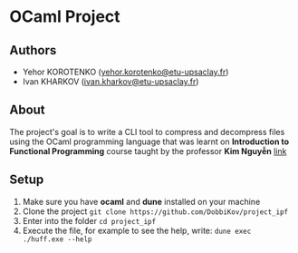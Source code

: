 # OCaml Project

## Authors
- Yehor KOROTENKO (yehor.korotenko@etu-upsaclay.fr)
- Ivan KHARKOV (ivan.kharkov@etu-upsaclay.fr)

## About
The project's goal is to write a CLI tool to compress and decompress files using the OCaml programming language that was learnt on **Introduction to Functional Programming** course taught by the professor **Kim Nguyễn** [link](https://usr.lmf.cnrs.fr/~kn/index_en.html)

## Setup
1. Make sure you have __ocaml__ and __dune__ installed on your machine
2. Clone the project `git clone https://github.com/DobbiKov/project_ipf`
3. Enter into the folder `cd project_ipf`
4. Execute the file, for example to see the help, write: `dune exec ./huff.exe --help`
